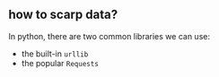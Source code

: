## how to scarp data?

In python, there are two common libraries we can use:
- the built-in `urllib`
- the popular `Requests`